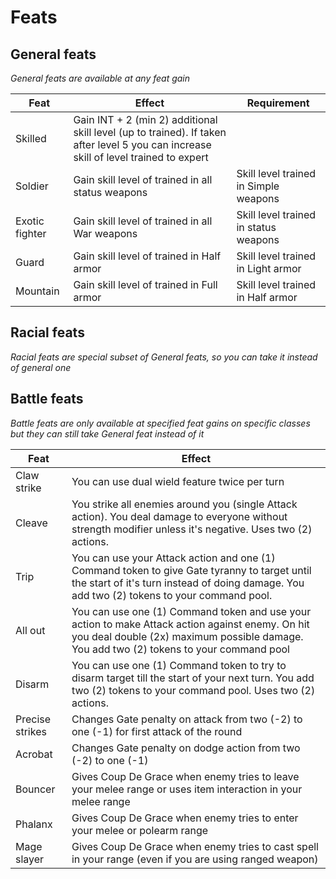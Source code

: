 # Feats

## General feats

*General feats are available at any feat gain*

| Feat | Effect | Requirement |
|---|---|---|
| Skilled | Gain INT + 2 (min 2) additional skill level (up to trained). If taken after level 5 you can increase skill of level trained to expert |
| Soldier | Gain skill level of trained in all status weapons | Skill level trained in Simple weapons |
| Exotic fighter | Gain skill level of trained in all War weapons | Skill level trained in status weapons |
| Guard | Gain skill level of trained in Half armor | Skill level trained in Light armor |
| Mountain | Gain skill level of trained in Full armor | Skill level trained in Half armor |

## Racial feats

*Racial feats are special subset of General feats, so you can take it instead of general one*

## Battle feats

*Battle feats are only available at specified feat gains on specific classes but they can still take General feat instead of it*

| Feat | Effect |
|---|---|
| Claw strike | You can use dual wield feature twice per turn |
| Cleave | You strike all enemies around you (single Attack action). You deal damage to everyone without strength modifier unless it's negative. Uses two (2) actions.
| Trip | You can use your Attack action and one (1) Command token to give Gate tyranny to target until the start of it's turn instead of doing damage. You add two (2) tokens to your command pool. |
| All out | You can use one (1) Command token and use your action to make Attack action against enemy. On hit you deal double (2x) maximum possible damage. You add two (2) tokens to your command pool |
| Disarm | You can use one (1) Command token to try to disarm target till the start of your next turn. You add two (2) tokens to your command pool. Uses two (2) actions. |
| Precise strikes | Changes Gate penalty on attack from two (-2) to one (-1) for first attack of the round |
| Acrobat | Changes Gate penalty on dodge action from two (-2) to one (-1) |
| Bouncer | Gives Coup De Grace when enemy tries to leave your melee range or uses item interaction in your melee range |
| Phalanx | Gives Coup De Grace when enemy tries to enter your melee or polearm range |
| Mage slayer | Gives Coup De Grace when enemy tries to cast spell in your range (even if you are using ranged weapon) |


